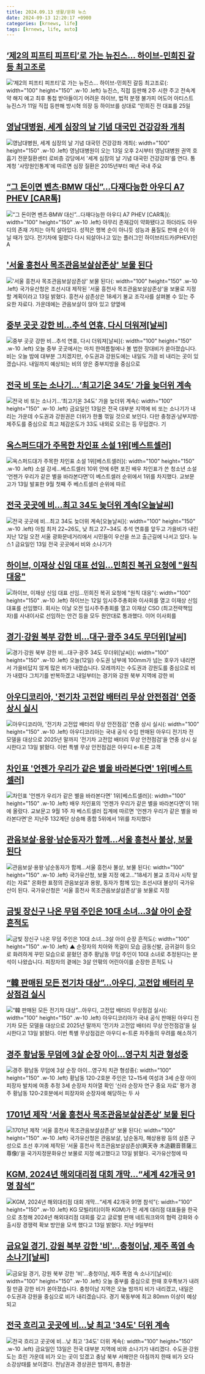 ```yaml
---
title: 2024.09.13 생활/문화 뉴스
date: 2024-09-13 12:20:17 +0900
categories: [krnews, life]
tags: [krnews, life, auto]
---
```

## [‘제2의 피프티 피프티’로 가는 뉴진스… 하이브-민희진 갈등 최고조로](https://n.news.naver.com/mnews/article/366/0001017648)

![‘제2의 피프티 피프티’로 가는 뉴진스… 하이브-민희진 갈등 최고조로](https://mimgnews.pstatic.net/image/origin/366/2024/09/12/1017648.jpg?type=nf220_150){: width="100" height="150" .w-10 .left}
뉴진스, 직접 등판해 2주 시한 주고 전속계약 해지 예고 최후 통첩 받아들이기 어려운 하이브, 법적 분쟁 불가피 어도어 아티스트 뉴진스가 11일 직접 등판해 방시혁 의장 등 하이브를 상대로 “민희진 전 대표를 25일

## [영남대병원, 세계 심장의 날 기념 대국민 건강강좌 개최](https://n.news.naver.com/mnews/article/088/0000904582)

![영남대병원, 세계 심장의 날 기념 대국민 건강강좌 개최](https://mimgnews.pstatic.net/image/origin/088/2024/09/12/904582.jpg?type=nf220_150){: width="100" height="150" .w-10 .left}
영남대병원이 오는 13일 오후 2시부터 영남대병원 권역 호흡기 전문질환센터 로비층 강당에서 '세계 심장의 날 기념 대국민 건강강좌'를 연다. 통계청 '사망원인통계'에 따르면 심장 질환은 2015년부터 매년 국내 주요

## [“그 돈이면 벤츠·BMW 대신”...다재다능한 아우디 A7 PHEV [CAR톡]](https://n.news.naver.com/mnews/article/024/0000091595)

![“그 돈이면 벤츠·BMW 대신”...다재다능한 아우디 A7 PHEV [CAR톡]](https://mimgnews.pstatic.net/image/origin/024/2024/09/12/91595.jpg?type=nf220_150){: width="100" height="150" .w-10 .left}
아무리 존재감이 약화됐다고 하더라도 아우디의 존재 가치는 아직 살아있다. 성적은 행복 순이 아니듯 성능과 품질도 판매 순이 아닐 때가 있다. 전기차에 밀렸다 다시 되살아나고 있는 플러그인 하이브리드카(PHEV)인 A

## ['서울 흥천사 목조관음보살삼존상' 보물 된다](https://n.news.naver.com/mnews/article/014/0005241597)

!['서울 흥천사 목조관음보살삼존상' 보물 된다](https://mimgnews.pstatic.net/image/origin/014/2024/09/13/5241597.jpg?type=nf220_150){: width="100" height="150" .w-10 .left}
국가유산청은 조선시대 제작된 '서울 흥천사 목조관음보살삼존상'을 보물로 지정할 계획이라고 13일 밝혔다. 흥천사 삼존상은 18세기 불교 조각사를 살펴볼 수 있는 주요한 자료다. 가운데에는 관음보살이 앉아 있고 양옆에

## [중부 곳곳 강한 비…추석 연휴, 다시 더워져[날씨]](https://n.news.naver.com/mnews/article/057/0001841604)

![중부 곳곳 강한 비…추석 연휴, 다시 더워져[날씨]](https://mimgnews.pstatic.net/image/origin/057/2024/09/12/1841604.jpg?type=nf220_150){: width="100" height="150" .w-10 .left}
오늘 중부 곳곳에서는 마치 한여름철에나 볼 법한 장대비가 쏟아졌습니다. 비는 오늘 밤에 대부분 그치겠지만, 수도권과 강원도에는 내일도 가끔 비 내리는 곳이 있겠습니다. 내일까지 예상되는 비의 양은 중부지방을 중심으로

## [전국 비 또는 소나기…‘최고기온 34도’ 가을 늦더위 계속](https://n.news.naver.com/mnews/article/025/0003386416)

![전국 비 또는 소나기…‘최고기온 34도’ 가을 늦더위 계속](https://mimgnews.pstatic.net/image/origin/025/2024/09/13/3386416.jpg?type=nf220_150){: width="100" height="150" .w-10 .left}
금요일인 13일은 전국 대부분 지역에 비 또는 소나기가 내리는 가운데 수도권과 강원권은 더위가 한풀 꺾일 것으로 보인다. 다만 충청권·남부지방·제주도를 중심으로 최고 체감온도가 33도 내외로 오르는 등 무덥겠다. 기

## [옥스퍼드대가 주목한 차인표 소설 1위[베스트셀러]](https://n.news.naver.com/mnews/article/001/0014930060)

![옥스퍼드대가 주목한 차인표 소설 1위[베스트셀러]](https://mimgnews.pstatic.net/image/origin/001/2024/09/13/14930060.jpg?type=nf220_150){: width="100" height="150" .w-10 .left}
소설 강세…베스트셀러 10위 안에 6편 포진 배우 차인표가 쓴 청소년 소설 '언젠가 우리가 같은 별을 바라본다면'이 베스트셀러 순위에서 1위를 차지했다. 교보문고가 13일 발표한 9월 첫째 주 베스트셀러 순위에 따르

## [전국 곳곳에 비…최고 34도 늦더위 계속[오늘날씨]](https://n.news.naver.com/mnews/article/022/0003968591)

![전국 곳곳에 비…최고 34도 늦더위 계속[오늘날씨]](https://mimgnews.pstatic.net/image/origin/022/2024/09/13/3968591.jpg?type=nf220_150){: width="100" height="150" .w-10 .left}
아침 최저 22~26도, 낮 최고 27~34도 추석 연휴를 앞두고 가을비가 내린 지난 12일 오전 서울 광화문네거리에서 시민들이 우산을 쓰고 출근길에 나서고 있다. 뉴스1 금요일인 13일 전국 곳곳에서 비와 소나기가

## [하이브, 이재상 신임 대표 선임…민희진 복귀 요청에 "원칙 대응"](https://n.news.naver.com/mnews/article/008/0005089697)

![하이브, 이재상 신임 대표 선임…민희진 복귀 요청에 "원칙 대응"](https://mimgnews.pstatic.net/image/origin/008/2024/09/12/5089697.jpg?type=nf220_150){: width="100" height="150" .w-10 .left}
하이브는 12일 임시주주총회와 이사회를 열고 이재상 신임 대표를 선임했다. 회사는 이날 오전 임시주주총회를 열고 이재상 CSO (최고전략책임자)를 사내이사로 선임하는 안건 등을 모두 원안대로 통과했다. 이어 이사회를

## [경기·강원 북부 강한 비…대구·광주 34도 무더위[날씨]](https://n.news.naver.com/mnews/article/055/0001189865)

![경기·강원 북부 강한 비…대구·광주 34도 무더위[날씨]](https://mimgnews.pstatic.net/image/origin/055/2024/09/12/1189865.jpg?type=nf220_150){: width="100" height="150" .w-10 .left}
오늘(12일) 수도권 남부에 100mm가 넘는 호우가 내리면서 가을비답지 않게 많은 비가 내렸습니다. 모레까지는 수도권과 강원도를 중심으로 비가 내렸다 그치기를 반복하겠고 내일부터는 경기와 강원 북부 지역에 강한 비

## [아우디코리아, '전기차 고전압 배터리 무상 안전점검' 연중 상시 실시](https://n.news.naver.com/mnews/article/015/0005033443)

![아우디코리아, '전기차 고전압 배터리 무상 안전점검' 연중 상시 실시](https://mimgnews.pstatic.net/image/origin/015/2024/09/13/5033443.jpg?type=nf220_150){: width="100" height="150" .w-10 .left}
아우디코리아는 국내 공식 수입 판매된 아우디 전기차 전 모델을 대상으로 2025년 말까지 '전기차 고전압 배터리 무상 안전점검'을 연중 상시 실시한다고 13일 밝혔다. 이번 특별 무상 안전점검은 아우디 e-트론 고객

## [차인표 '언젠가 우리가 같은 별을 바라본다면' 1위[베스트셀러]](https://n.news.naver.com/mnews/article/003/0012785882)

![차인표 '언젠가 우리가 같은 별을 바라본다면' 1위[베스트셀러]](https://mimgnews.pstatic.net/image/origin/003/2024/09/13/12785882.jpg?type=nf220_150){: width="100" height="150" .w-10 .left}
배우 차인표의 '언젠가 우리가 같은 별을 바라본다면'이 1위에 올랐다. 교보문고 9월 1주 차 베스트셀러 집계에 따르면 '언젠가 우리가 같은 별을 바라본다면'은 지난주 132계단 상승해 종합 5위에서 1위를 차지했다

## [관음보살·용왕·남순동자가 함께…서울 흥천사 불상, 보물 된다](https://n.news.naver.com/mnews/article/001/0014930160)

![관음보살·용왕·남순동자가 함께…서울 흥천사 불상, 보물 된다](https://mimgnews.pstatic.net/image/origin/001/2024/09/13/14930160.jpg?type=nf220_150){: width="100" height="150" .w-10 .left}
국가유산청, 보물 지정 예고…"18세기 불교 조각사 시작 알리는 자료" 온화한 표정의 관음보살과 용왕, 동자가 함께 있는 조선시대 불상이 국가유산이 된다. 국가유산청은 '서울 흥천사 목조관음보살삼존상'을 보물로 지정

## [금빛 장신구 나온 무덤 주인은 10대 소녀…3살 아이 순장 흔적도](https://n.news.naver.com/mnews/article/055/0001189996)

![금빛 장신구 나온 무덤 주인은 10대 소녀…3살 아이 순장 흔적도](https://mimgnews.pstatic.net/image/origin/055/2024/09/13/1189996.jpg?type=nf220_150){: width="100" height="150" .w-10 .left}
▲ 순장자의 치아와 목걸이 모습 금동신발, 금귀걸이 등으로 화려하게 꾸민 모습으로 묻혔던 경주 황남동 무덤 주인이 10대 소녀로 추정된다는 분석이 나왔습니다. 피장자의 곁에는 3살 안팎의 어린아이를 순장한 흔적도 나

## [“韓 판매된 모든 전기차 대상”…아우디, 고전압 배터리 무상점검 실시](https://n.news.naver.com/mnews/article/009/0005365196)

![“韓 판매된 모든 전기차 대상”…아우디, 고전압 배터리 무상점검 실시](https://mimgnews.pstatic.net/image/origin/009/2024/09/13/5365196.jpg?type=nf220_150){: width="100" height="150" .w-10 .left}
아우디코리아가 국내 공식 판매된 아우디 전기차 모든 모델을 대상으로 2025년 말까지 ‘전기차 고전압 배터리 무상 안전점검’을 실시한다고 13일 밝혔다. 이번 특별 무상점검은 아우디 e-트론 차주들의 우려를 해소하기

## [경주 황남동 무덤에 3살 순장 아이...영구치 치관 형성중](https://n.news.naver.com/mnews/article/009/0005365223)

![경주 황남동 무덤에 3살 순장 아이...영구치 치관 형성중](https://mimgnews.pstatic.net/image/origin/009/2024/09/13/5365223.jpg?type=nf220_150){: width="100" height="150" .w-10 .left}
황남동 120-2호분 주인은 12~15세 여성과 3세 순장 아이 피장자 발치에 여종 추정 3세 순장자 치아열 확인 ‘신라 순장자 연구 중요 자료’ 평가 경주 황남동 120-2호분에서 피장자와 순장자에 해당하는 두 사

## [1701년 제작 ‘서울 흥천사 목조관음보살삼존상’ 보물 된다](https://n.news.naver.com/mnews/article/011/0004392248)

![1701년 제작 ‘서울 흥천사 목조관음보살삼존상’ 보물 된다](https://mimgnews.pstatic.net/image/origin/011/2024/09/13/4392248.jpg?type=nf220_150){: width="100" height="150" .w-10 .left}
국가유산청은 관음보살, 남순동자, 해상용왕 등의 삼존 구성으로 조선 후기에 제작된 ‘서울 흥천사 목조관음보살삼존상(興天寺 木造觀音菩薩三尊像)’을 국가지정문화유산 보물로 지정 예고했다고 13일 밝혔다. 국가유산청에 따

## [KGM, 2024년 해외대리점 대회 개막…“세계 42개국 91명 참석”](https://n.news.naver.com/mnews/article/016/0002362739)

![KGM, 2024년 해외대리점 대회 개막…“세계 42개국 91명 참석”](https://mimgnews.pstatic.net/image/origin/016/2024/09/13/2362739.jpg?type=nf220_150){: width="100" height="150" .w-10 .left}
KG 모빌리티(이하 KGM)가 전 세계 대리점 대표들을 한국으로 초청해 2024년 해외대리점 대회를 갖고 글로벌 판매 네트워크와의 협력 강화와 수출시장 경쟁력 확보 방안을 모색 했다고 13일 밝혔다. 지난 9일부터

## [금요일 경기, 강원 북부 강한 '비'…충청이남, 제주 폭염 속 소나기[날씨]](https://n.news.naver.com/mnews/article/448/0000477274)

![금요일 경기, 강원 북부 강한 '비'…충청이남, 제주 폭염 속 소나기[날씨]](https://mimgnews.pstatic.net/image/origin/448/2024/09/12/477274.jpg?type=nf220_150){: width="100" height="150" .w-10 .left}
오늘 중부를 중심으로 한때 호우특보가 내려질 만큼 강한 비가 쏟아졌습니다. 충청이남 지역은 오늘 밤까지 비가 내리겠고, 내일은 수도권과 강원을 중심으로 비가 내리겠습니다. 경기 북동부에 최고 80mm 이상이 예상되고

## [전국 흐리고 곳곳에 비…낮 최고 '34도' 더위 계속](https://n.news.naver.com/mnews/article/654/0000087252)

![전국 흐리고 곳곳에 비…낮 최고 '34도' 더위 계속](https://mimgnews.pstatic.net/image/origin/654/2024/09/13/87252.jpg?type=nf220_150){: width="100" height="150" .w-10 .left}
금요일인 13일은 전국 대부분 지역에 비와 소나기가 내리겠다. 수도권·강원도는 흐린 가운데 비가 오는 곳이 있겠고 충남 북부 서해안은 아침까지 한때 비가 오다 소강상태를 보이겠다. 전남권과 경상권은 밤까지, 충청권·


